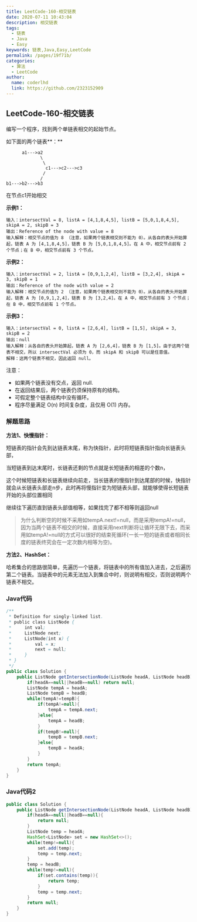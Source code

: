 ```yaml
---
title: LeetCode-160-相交链表
date: 2020-07-11 10:43:04
description: 相交链表
tags: 
  - 链表
  - Java
  - Easy
keywords: 链表,Java,Easy,LeetCode
permalink: /pages/19f71b/
categories: 
  - 算法
  - LeetCode
author: 
  name: coderlhd
  link: https://github.com/2323152909
---
```


## LeetCode-160-相交链表

编写一个程序，找到两个单链表相交的起始节点。

如下面的两个链表**：**

```
      a1--->a2
             \
              \
               c1--->c2--->c3
              / 
             /  
b1--->b2--->b3               
```

在节点c1开始相交

<!--more-->

**示例1：**

```
输入：intersectVal = 8, listA = [4,1,8,4,5], listB = [5,0,1,8,4,5], skipA = 2, skipB = 3
输出：Reference of the node with value = 8
输入解释：相交节点的值为 8 （注意，如果两个链表相交则不能为 0）。从各自的表头开始算起，链表 A 为 [4,1,8,4,5]，链表 B 为 [5,0,1,8,4,5]。在 A 中，相交节点前有 2 个节点；在 B 中，相交节点前有 3 个节点。
```

**示例2：**

```
输入：intersectVal = 2, listA = [0,9,1,2,4], listB = [3,2,4], skipA = 3, skipB = 1
输出：Reference of the node with value = 2
输入解释：相交节点的值为 2 （注意，如果两个链表相交则不能为 0）。从各自的表头开始算起，链表 A 为 [0,9,1,2,4]，链表 B 为 [3,2,4]。在 A 中，相交节点前有 3 个节点；在 B 中，相交节点前有 1 个节点。
```

**示例3：**

```
输入：intersectVal = 0, listA = [2,6,4], listB = [1,5], skipA = 3, skipB = 2
输出：null
输入解释：从各自的表头开始算起，链表 A 为 [2,6,4]，链表 B 为 [1,5]。由于这两个链表不相交，所以 intersectVal 必须为 0，而 skipA 和 skipB 可以是任意值。
解释：这两个链表不相交，因此返回 null。
```

注意：

- 如果两个链表没有交点，返回 null.
- 在返回结果后，两个链表仍须保持原有的结构。
- 可假定整个链表结构中没有循环。
- 程序尽量满足 O(n) 时间复杂度，且仅用 O(1) 内存。

### 解题思路

**方法1、快慢指针：**

短链表的指针会先到达链表末尾，称为快指针，此时将短链表指针指向长链表头部，

当短链表到达末尾时，长链表还剩的节点就是长短链表的相差的个数n，

这个时候短链表和长链表继续向前走，当长链表的慢指针到达尾部的时候，快指针就会从长链表头部走n步，此时再将慢指针变为短链表头部，就能够使得长短链表开始的头部位置相同

继续往下遍历直到链表头部值相等，如果找完了都不相等则返回null

> 为什么判断空的时候不采用如tempA.next!=null，而是采用tempA!=null，因为当两个链表不相交的时候，直接采用next判断将让循环无限下去，而采用如tempA!=null的方式可以很好的结束死循环(一长一短的链表或者相同长度的链表终究会在一定次数内相等为空)。

**方法2、HashSet：**

哈希集合的思路很简单，先遍历一个链表，将链表中的所有值加入进去，之后遍历第二个链表。当链表中的元素无法加入到集合中时，则说明有相交，否则说明两个链表不相交。

### Java代码

```java
/**
 * Definition for singly-linked list.
 * public class ListNode {
 *     int val;
 *     ListNode next;
 *     ListNode(int x) {
 *         val = x;
 *         next = null;
 *     }
 * }
 */
public class Solution {
    public ListNode getIntersectionNode(ListNode headA, ListNode headB) {
        if(headA==null||headB==null) return null;
        ListNode tempA = headA;
        ListNode tempB = headB;
        while(tempA!=tempB){
            if(tempA!=null){
                tempA = tempA.next;
            }else{
                tempA = headB;
            }
            if(tempB!=null){
                tempB = tempB.next;
            }else{
                tempB = headA;
            }
        }
        return tempA;
    }
}
```

### Java代码2

```java
public class Solution {
    public ListNode getIntersectionNode(ListNode headA, ListNode headB) {
        if(headA==null||headB==null){
            return null;
        }
        ListNode temp = headA;
        HashSet<ListNode> set = new HashSet<>();
        while(temp!=null){
            set.add(temp);
            temp = temp.next;
        }
        temp = headB;
        while(temp!=null){
            if(set.contains(temp)){
                return temp;
            }
            temp = temp.next;
        }
        return null;
    }
}
```
